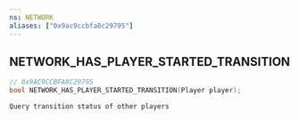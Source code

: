 ```yaml
---
ns: NETWORK
aliases: ["0x9ac9ccbfa8c29795"]
---
```

## NETWORK_HAS_PLAYER_STARTED_TRANSITION

```c
// 0x9AC9CCBFA8C29795
bool NETWORK_HAS_PLAYER_STARTED_TRANSITION(Player player);
```

```
Query transition status of other players
```
